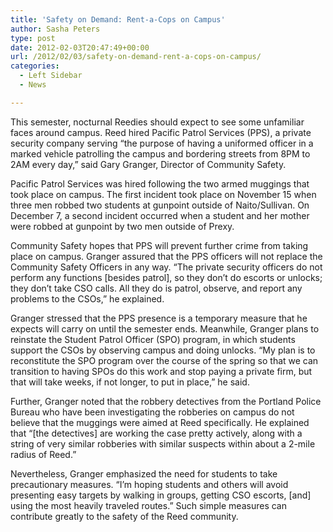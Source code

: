 ```yaml
---
title: 'Safety on Demand: Rent-a-Cops on Campus'
author: Sasha Peters
type: post
date: 2012-02-03T20:47:49+00:00
url: /2012/02/03/safety-on-demand-rent-a-cops-on-campus/
categories:
  - Left Sidebar
  - News

---
```

This semester, nocturnal Reedies should expect to see some unfamiliar faces around campus. Reed hired Pacific Patrol Services (PPS), a private security company serving “the purpose of having a uniformed officer in a marked vehicle patrolling the campus and bordering streets from 8PM to 2AM every day,” said Gary Granger, Director of Community Safety.

Pacific Patrol Services was hired following the two armed muggings that took place on campus. The first incident took place on November 15 when three men robbed two students at gunpoint outside of Naito/Sullivan. On December 7, a second incident occurred when a student and her mother were robbed at gunpoint by two men outside of Prexy.

Community Safety hopes that PPS will prevent further crime from taking place on campus. Granger assured that the PPS officers will not replace the Community Safety Officers in any way. “The private security officers do not perform any functions [besides patrol], so they don&#8217;t do escorts or unlocks; they don&#8217;t take CSO calls. All they do is patrol, observe, and report any problems to the CSOs,” he explained.

Granger stressed that the PPS presence is a temporary measure that he expects will carry on until the semester ends. Meanwhile, Granger plans to reinstate the Student Patrol Officer (SPO) program, in which students support the CSOs by observing campus and doing unlocks. “My plan is to reconstitute the SPO program over the course of the spring so that we can transition to having SPOs do this work and stop paying a private firm, but that will take weeks, if not longer, to put in place,” he said.

Further, Granger noted that the robbery detectives from the Portland Police Bureau who have been investigating the robberies on campus do not believe that the muggings were aimed at Reed specifically. He explained that “[the detectives] are working the case pretty actively, along with a string of very similar robberies with similar suspects within about a 2-mile radius of Reed.”

Nevertheless, Granger emphasized the need for students to take precautionary measures. “I&#8217;m hoping students and others will avoid presenting easy targets by walking in groups, getting CSO escorts, [and] using the most heavily traveled routes.” Such simple measures can contribute greatly to the safety of the Reed community.